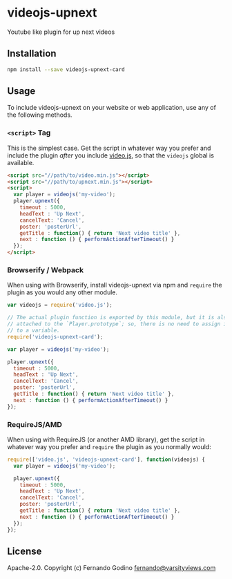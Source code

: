 # videojs-upnext

Youtube like plugin for up next videos

## Installation

```sh
npm install --save videojs-upnext-card
```

## Usage

To include videojs-upnext on your website or web application, use any of the following methods.

### `<script>` Tag

This is the simplest case. Get the script in whatever way you prefer and include the plugin _after_ you include [video.js][videojs], so that the `videojs` global is available.

```html
<script src="//path/to/video.min.js"></script>
<script src="//path/to/upnext.min.js"></script>
<script>
  var player = videojs('my-video');
  player.upnext({
    timeout : 5000,
    headText : 'Up Next',
    cancelText: 'Cancel',
    poster: 'posterUrl',
    getTitle : function() { return 'Next video title' },
    next : function () { performActionAfterTimeout() }
  });
</script>
```

### Browserify / Webpack

When using with Browserify, install videojs-upnext via npm and `require` the plugin as you would any other module.

```js
var videojs = require('video.js');

// The actual plugin function is exported by this module, but it is also
// attached to the `Player.prototype`; so, there is no need to assign it
// to a variable.
require('videojs-upnext-card');

var player = videojs('my-video');

player.upnext({
  timeout : 5000,
  headText : 'Up Next',
  cancelText: 'Cancel',
  poster: 'posterUrl',
  getTitle : function() { return 'Next video title' },
  next : function () { performActionAfterTimeout() }
});
```

### RequireJS/AMD

When using with RequireJS (or another AMD library), get the script in whatever way you prefer and `require` the plugin as you normally would:

```js
require(['video.js', 'videojs-upnext-card'], function(videojs) {
  var player = videojs('my-video');

  player.upnext({
    timeout : 5000,
    headText : 'Up Next',
    cancelText: 'Cancel',
    poster: 'posterUrl',
    getTitle : function() { return 'Next video title' },
    next : function () { performActionAfterTimeout() }
  });
});
```

## License

Apache-2.0. Copyright (c) Fernando Godino <fernando@varsityviews.com>


[videojs]: http://videojs.com/
